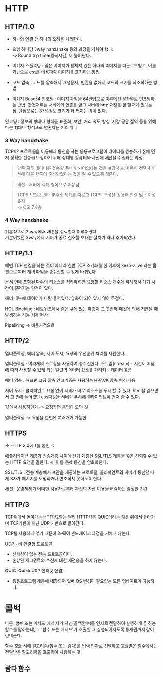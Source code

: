 # HTTP

## HTTP/1.0

- 하나의 연결 당 하나의 요청을 처리한다.
- 요청 하나당 3way handshake 등의 과정을 거쳐야 했다.  
  -> Round trip time(왕복시간) 이 늘어난다.

- 이미지 스플리팅 : 많은 이미지가 합쳐져 있는 하나의 이미지를 다운로드받고, 이를 기반으로 css를 이용하여 이미지를 표기하는 방법
- 코드 압축 : 코드를 압축해서 개행문자, 빈칸을 없애서 코드의 크기를 최소화하는 방법
- 이미지 Base64 인코딩 : 이미지 파일을 64진법으로 이루어진 문자열로 인코딩하는 방법. 장점으로는 서버와의 연결을 열고 서버에 http 요청을 할 필요가 없다는 점, 단점으로는 37%정도 크기가 더 커지는 점이 있다.

인코딩 : 정보의 형태나 형식을 표준화, 보안, 처리 속도 향상, 저장 공간 절약 등을 위해 다른 형태나 형식으로 변환하는 처리 방식

### 3 Way handshake

TCP/IP 프로토콜을 이용해서 통신을 하는 응용프로그램이 데이터를 전송하기 전에 먼저 정확한 전송을 보장하기 위해 상대방 컴퓨터와 사전에 세션을 수립하는 과정.

> 양쪽 모두 데이터를 전송할 준비가 되어있다는 것을 보장하고, 한쪽이 전달하기전에 다른 한쪽이 준비되었다는 것을 알 수 있도록 해준다.

> 세션 : 서버에 객체 형식으로 저장됨

> TCP/IP 프로토콜 : IP주소 체계를 따르고 TCP의 특성을 활용해 연결 및 신뢰성 유지  
> -> OSI 7계층

### 4 Way handshake

기본적으로 3 way에서 세션을 종료할때 이루어진다.  
기본이었던 3way에서 서버가 종료 신호를 보내는 절차가 하나 추가되었다.

## HTTP/1.1

매번 TCP 연결을 하는 것이 아니라 한번 TCP 초기화를 한 이후에 keep-alive 라는 옵션으로 여러 개의 파일을 송수신할 수 있게 바뀌었다.

문서 안에 포함된 다수의 리소스를 처리하려면 요청할 리소스 개수에 비례해서 대기 시간이 길어지는 단점이 있다.

헤더 내부에 데이터가 다량 들어있다. 압축이 되어 있지 않아 무겁다.

HOL Blocking : 네트워크에서 같은 큐에 있는 패킷이 그 첫번째 패킷에 의해 지연될 때 발생하는 성능 저하 현상

Pipelining -> 비동기적으로

## HTTP/2

멀티플렉싱, 헤더 압축, 서버 푸시, 요청의 우선순위 처리를 지원한다.

멀티플렉싱 : 여러개의 스트림을 사용하여 송수신한다. 스트림(stream) - 시간이 지남에 따라 사용할 수 있게 되는 일련의 데이터 요소를 가리키는 데이터 흐름

헤더 압축 : 허프만 코딩 압축 알고리즘을 사용하는 HPACK 압축 형식 사용

서버 푸시 : 클라이언트 요청 없이 서버가 바로 리소스를 푸시 할 수 있다. html을 읽으면서 그 안에 들어있던 css파일을 서버가 푸시해 클라이언트에 먼저 줄 수 있다.

1.1에서 사용하던거 -> 요청하면 응답이 오던 것

멀티플렉싱 -> 요청을 한번에 여러개가 가능한

## HTTPS

-> HTTP 2.0에 s를 붙인 것

애플리케이션 계층과 전송계층 사이에 신뢰 계층인 SSL/TLS 계층을 넣은 신뢰할 수 있는 HTTP 요청을 말한다. -> 이를 통해 통신을 암호화한다.

SSL/TLS : 전송 계층에서 보안을 제공하는 프로토콜, 클라이언트와 서버가 통신할 때 제 3자가 메시지를 도청하거나 변조하지 못하도록 한다.

세션 : 운영체제가 어떠한 사용자로부터 자신의 자산 이용을 허락하는 일정한 기간

## HTTP/3

TCP위에서 돌아가는 HTTP/2와는 달리 HTTP/3은 QUIC이라는 계층 위에서 돌아가며 TCP기반이 아닌 UDP 기반으로 돌아간다.

TCP를 사용하지 않기 때문에 3-웨이 핸드셰이크 과정을 거치지 않는다.

UDP - 비 연결형 프로토콜

- 신뢰성이 없는 전송 프로토콜이다.
- 손상된 세그먼트의 수신에 대한 재전송을 하지 않는다.

QUIC (Quick UDP 인터넷 연결)

- 응용프로그램 계층에 내장되어 있어 OS 변경이 필요없는 모든 업데이트가 가능하다.

# 콜백

다른 '함수 또는 메서드'에게 자기 자신(콜백함수)를 인자로 전달하여 실행하게 끔 하는 함수를 말하는데, 그 '함수 또는 메서드'가 호출할 때 실행되어지도록 통제권까지 같이 건네준다.

함수 호출 시에 알고리즘(함수 또는 람다)를 입력 인자로 전달하고 호출받은 함수에서는 전달받은 알고리즘을 호출하여 사용하는 것

## 람다 함수
